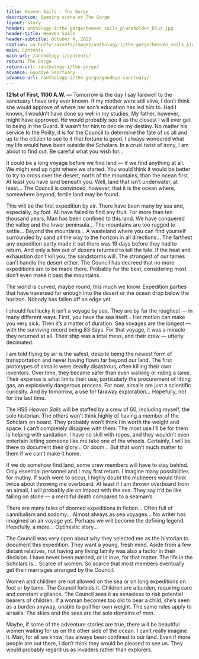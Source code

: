 ```yaml
---
title: Heaven Sails - The Gorge
description: Opening scene of The Gorge
layout: story
header: anthology-i/the-gorge/heaven_sails_placeholder_blur.jpg
header-title: Heaven Sails
header-subtitle: October 4, 2023
caption: <a href="/assets/images/anthology-i/the-gorge/heaven_sails_placeholder.jpg" target="_blank">A.I. placeholder artwork</a> generated using <a href="https://creator.nightcafe.studio/creation/qqcC6iQZ0Cy1yqphd97Z" target="_blank">NightCafe Stable Diffusion XL v1.0</a> — <a href="https://creativecommons.org/publicdomain/zero/1.0/" target="_blank">CC0 1.0</a>
main: Contents
main-url: /anthology-i/contents/
return: The Gorge
return-url: /anthology-i/the-gorge/
advance: Goodbye Sanctuary
advance-url: /anthology-i/the-gorge/goodbye-sanctuary/
---
```


**121st of First, 1100 A.W. —** Tomorrow is the day I say farewell to the sanctuary I have only ever known. If my mother were still alive, I don’t think she would approve of where her son’s education has led him to. Had I known, I wouldn’t have done so well in my studies. My father, however, might have approved. He would probably see it as the closest I will ever get to being in the Guard. It wasn’t for him to decide my destiny. No matter his service to the Polity, it is for the Council to determine the fate of us all and up to the citizen to see to it that fortune is good. I always wondered what my life would have been outside the Scholars. In a cruel twist of irony, I am about to find out. Be careful what you wish for…

It could be a long voyage before we find land — if we find anything at all. We might end up right where we started. You would think it would be better to try to cross over the desert, north of the mountains, than the ocean first. At least you have land beneath you. Well, land that isn’t underwater, at least… The Council is convinced, however, that it is the ocean where, somewhere beyond, fertile land may be found.

This will be the first expedition by air. There have been many by sea and, especially, by foot. All have failed to find any fruit. For more than ten thousand years, Man has been confined to this land. We have conquered the valley and the lower peninsula… The mountains are too rugged to settle… Beyond the mountains… A wasteland where you can find yourself surrounded by sand all the way to the horizon in all directions… The farthest any expedition party made it out there was 19 days before they had to return. And only a few out of dozens returned to tell the tale. If the heat and exhaustion don’t kill you, the sandstorms will. The strongest of our tames can’t handle the desert either. The Council has decreed that no more expeditions are to be made there. Probably for the best, considering most don’t even make it past the mountains.

The world is curved, maybe round, this much we know. Expedition parties that have traversed far enough into the desert or the ocean drop below the horizon. Nobody has fallen off an edge yet.

I should feel lucky it isn’t a voyage by sea. They are by far the roughest — in many different ways. First, you have the sea itself… Her motion can make you very sick. Then it’s a matter of duration. Sea voyages are the longest — with the surviving record being 83 days. For that voyage, it was a miracle they returned at all. Their ship was a total mess, and their crew — utterly decimated.

I am told flying by air is the safest, despite being the newest form of transportation and never having flown far beyond our land. The first prototypes of airsails were deadly disastrous, often killing their own inventors. Over time, they became safer than even walking or riding a tame. Their expense is what limits their use, particularly the procurement of lifting gas, an explosively dangerous process. For now, airsails are just a scientific curiosity. And by tomorrow, a use for faraway exploration… Hopefully, not for the last time.

The HSS *Heaven Sails* will be staffed by a crew of 60, including myself, the sole historian. The others won’t think highly of having a member of the Scholars on board. They probably won’t think I’m worth the weight and space. I can’t completely disagree with them. The most use I’ll be for them is helping with sanitation. I have no skill with ropes, and they wouldn’t even entertain letting someone like me take one of the wheels. Certainly, I will be there to document their glory… Or doom… But that won’t much matter to them if we can’t make it home.

If we do somehow find land, some crew members will have to stay behind. Only essential personnel and I may first return. I imagine many possibilities for mutiny. If such were to occur, I highly doubt the mutineers would think twice about throwing me overboard. At least if I am thrown overboard from an airsail, I will probably die on impact with the sea. They say it’d be like falling on stone — a merciful death compared to a seaman’s.

There are many tales of doomed expeditions in fiction… Often full of cannibalism and sodomy… Almost always as sea voyages… No writer has imagined an air voyage yet. Perhaps we will become the defining legend. Hopefully, a more… Optimistic story…

The Council was very open about why they selected me as the historian to document this expedition. They want a young, fresh mind. Aside from a few distant relatives, not having any living family was also a factor in their decision. I have never been married, or in love, for that matter. The life in the Scholars is… Scarce of women. So scarce that most members eventually get their marriages arranged by the Council.

Women and children are not allowed on the sea or on long expeditions on foot or by tame. The Council forbids it. Children are a burden, requiring care and constant vigilance. The Council sees it as senseless to risk potential bearers of children. If a woman becomes too old to bear a child, she’s seen as a burden anyway, unable to pull her own weight. The same rules apply to airsails. The skies and the seas are the sole domains of men.

Maybe, if some of the adventure stories are true, there will be beautiful women waiting for us on the other side of the ocean. I can’t really imagine it. Man, for all we know, has always been confined to our land. Even if more people are out there, I don’t think they would be pleased to see us. They would probably regard us as invaders rather than explorers.